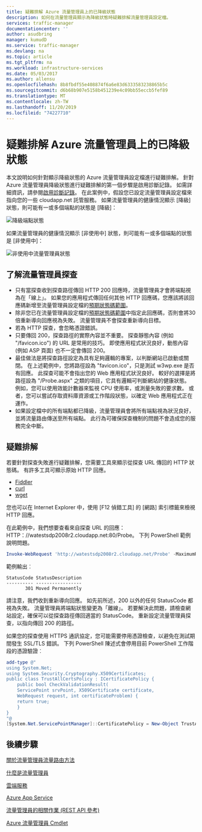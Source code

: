 ```yaml
---
title: 疑難排解 Azure 流量管理員上的已降級狀態
description: 如何在流量管理員顯示為降級狀態時疑難排解流量管理員設定檔。
services: traffic-manager
documentationcenter: ''
author: asudbring
manager: kumudD
ms.service: traffic-manager
ms.devlang: na
ms.topic: article
ms.tgt_pltfrm: na
ms.workload: infrastructure-services
ms.date: 05/03/2017
ms.author: allensu
ms.openlocfilehash: 8b8fbdf55e408874f6a6e83d6333583238865b5c
ms.sourcegitcommit: d6b68b907e5158b451239e4c09bb55eccb5fef89
ms.translationtype: MT
ms.contentlocale: zh-TW
ms.lasthandoff: 11/20/2019
ms.locfileid: "74227710"
---
```

# <a name="troubleshooting-degraded-state-on-azure-traffic-manager"></a>疑難排解 Azure 流量管理員上的已降級狀態

本文說明如何針對顯示降級狀態的 Azure 流量管理員設定檔進行疑難排解。 針對 Azure 流量管理員降級狀態進行疑難排解的第一個步驟是啟用診斷記錄。  如需詳細資訊，請參閱[啟用診斷記錄](https://docs.microsoft.com/azure/traffic-manager/traffic-manager-diagnostic-logs)。 在此案例中，假設您已設定流量管理員設定檔來指向您的一些 cloudapp.net 託管服務。 如果流量管理員的健康情況顯示 [降級] 狀態，則可能有一或多個端點的狀態是 [降級]：

![降級端點狀態](./media/traffic-manager-troubleshooting-degraded/traffic-manager-degradedifonedegraded.png)

如果流量管理員的健康情況顯示 [非使用中] 狀態，則可能有一或多個端點的狀態是 [非使用中]：

![非使用中流量管理員狀態](./media/traffic-manager-troubleshooting-degraded/traffic-manager-inactive.png)

## <a name="understanding-traffic-manager-probes"></a>了解流量管理員探查

* 只有當探查收到探查路徑傳回 HTTP 200 回應時，流量管理員才會將端點視為在「線上」。 如果您的應用程式傳回任何其他 HTTP 回應碼，您應該將該回應碼新增至流量管理員設定檔的[預期狀態碼範圍](https://docs.microsoft.com/azure/traffic-manager/traffic-manager-monitoring#configure-endpoint-monitoring)。
* 除非您已在流量管理員設定檔的[預期狀態碼範圍](https://docs.microsoft.com/azure/traffic-manager/traffic-manager-monitoring#configure-endpoint-monitoring)中指定此回應碼，否則會將30倍重新導向回應視為失敗。 流量管理員不會探查重新導向目標。
* 若為 HTTP 探查，會忽略憑證錯誤。
* 只要傳回 200，探查路徑的實際內容並不重要。 探查靜態內容 (例如 "/favicon.ico") 的 URL 是常用的技巧。 即使應用程式狀況良好，動態內容 (例如 ASP 頁面) 也不一定會傳回 200。
* 最佳做法是將探查路徑設定為具有足夠邏輯的專案，以判斷網站已啟動或關閉。 在上述範例中，您將路徑設為 "favicon.ico"，只是測試 w3wp.exe 是否有回應。 此探查可能不會指出您的 Web 應用程式狀況良好。 較好的選擇是將路徑設為 "/Probe.aspx" 之類的項目，它具有邏輯可判斷網站的健康狀態。 例如，您可以使用效能計數器來監視 CPU 使用率，或測量失敗的要求數。 或者，您可以嘗試存取資料庫資源或工作階段狀態，以確定 Web 應用程式正在運作。
* 如果設定檔中的所有端點都已降級，流量管理員會將所有端點視為狀況良好，並將流量路由傳送至所有端點。 此行為可確保探查機制的問題不會造成您的服務完全中斷。

## <a name="troubleshooting"></a>疑難排解

若要針對探查失敗進行疑難排解，您需要工具來顯示從探查 URL 傳回的 HTTP 狀態碼。 有許多工具可顯示原始 HTTP 回應。

* [Fiddler](https://www.telerik.com/fiddler)
* [curl](https://curl.haxx.se/)
* [wget](http://gnuwin32.sourceforge.net/packages/wget.htm)

您也可以在 Internet Explorer 中，使用 [F12 偵錯工具] 的 [網路] 索引標籤來檢視 HTTP 回應。

在此範例中，我們想要查看來自探查 URL 的回應： HTTP：\//watestsdp2008r2.cloudapp.net:80/Probe。 下列 PowerShell 範例說明問題。

```powershell
Invoke-WebRequest 'http://watestsdp2008r2.cloudapp.net/Probe' -MaximumRedirection 0 -ErrorAction SilentlyContinue | Select-Object StatusCode,StatusDescription
```

範例輸出︰

    StatusCode StatusDescription
    ---------- -----------------
           301 Moved Permanently

請注意，我們收到重新導向回應。 如先前所述，200 以外的任何 StatusCode 都視為失敗。 流量管理員將端點狀態變更為「離線」。 若要解決此問題，請檢查網站設定，確保可以從探查路徑傳回適當的 StatusCode。 重新設定流量管理員探查，以指向傳回 200 的路徑。

如果您的探查使用 HTTPS 通訊協定，您可能需要停用憑證檢查，以避免在測試期間發生 SSL/TLS 錯誤。 下列 PowerShell 陳述式會停用目前 PowerShell 工作階段的憑證驗證︰

```powershell
add-type @"
using System.Net;
using System.Security.Cryptography.X509Certificates;
public class TrustAllCertsPolicy : ICertificatePolicy {
    public bool CheckValidationResult(
    ServicePoint srvPoint, X509Certificate certificate,
    WebRequest request, int certificateProblem) {
    return true;
    }
}
"@
[System.Net.ServicePointManager]::CertificatePolicy = New-Object TrustAllCertsPolicy
```

## <a name="next-steps"></a>後續步驟

[關於流量管理員流量路由方法](traffic-manager-routing-methods.md)

[什麼是流量管理員](traffic-manager-overview.md)

[雲端服務](https://go.microsoft.com/fwlink/?LinkId=314074)

[Azure App Service](https://azure.microsoft.com/documentation/services/app-service/web/)

[流量管理員的相關作業 (REST API 參考)](https://go.microsoft.com/fwlink/?LinkId=313584)

[Azure 流量管理員 Cmdlet][1]

[1]: https://docs.microsoft.com/powershell/module/az.trafficmanager
